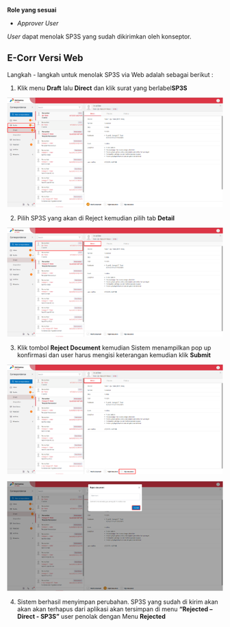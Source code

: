 **Role yang sesuai**

- *Approver User*

*User* dapat menolak SP3S yang sudah dikirimkan oleh konseptor. 

## **E-Corr Versi Web**

Langkah - langkah untuk menolak SP3S via Web adalah sebagai berikut :

1. Klik menu **Draft** lalu **Direct** dan klik surat yang berlabel**SP3S**

![gambar](SP3S/SP3S_Web/SP12.png)

2. Pilih SP3S yang akan di Reject kemudian pilih tab **Detail**

![gambar](SP3S/SP3S_Web/SP13.png)

3. Klik tombol **Reject Document** kemudian Sistem menampilkan pop up konfirmasi dan user harus mengisi keterangan  kemudian klik **Submit**

![gambar](SP3S/SP3S_Web/SP14.png)

![gambar](SP3S/SP3S_Web/SP15.png)

4. Sistem berhasil menyimpan perubahan. SP3S yang sudah di kirim akan akan akan terhapus dari aplikasi akan tersimpan di menu **“Rejected – Direct - SP3S”** user penolak dengan Menu **Rejected**


